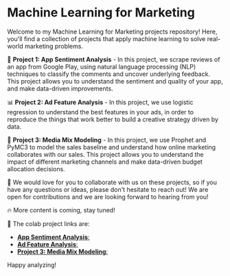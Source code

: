 # Machine Learning for Marketing
Welcome to my Machine Learning for Marketing projects repository! Here, you'll find a collection of projects that apply machine learning to solve real-world marketing problems.

📱 **Project 1: App Sentiment Analysis** - In this project, we scrape reviews of an app from Google Play, using natural language processing (NLP) techniques to classify the comments and uncover underlying feedback. This project allows you to understand the sentiment and quality of your app, and make data-driven improvements.

📊 **Project 2: Ad Feature Analysis** - In this project, we use logistic regression to understand the best features in your ads, in order to reproduce the things that work better to build a creative strategy driven by data.

💸 **Project 3: Media Mix Modeling** - In this project, we use Prophet and PyMC3 to model the sales baseline and understand how online marketing collaborates with our sales. This project allows you to understand the impact of different marketing channels and make data-driven budget allocation decisions.

🤝 We would love for you to collaborate with us on these projects, so if you have any questions or ideas, please don't hesitate to reach out! We are open for contributions and we are looking forward to hearing from you!

🔥 More content is coming, stay tuned!

📎 The colab project links are:
- [**App Sentiment Analysis**: ](https://github.com/carlangastr/marketing-science-projects/blob/main/Machine%20Learning/Natural%20language%20processing/Google_play_reviews_and_NLP_%5BLinkedIn_article%5D.ipynb)
- [**Ad Feature Analysis**: ](https://github.com/carlangastr/marketing-science-projects/blob/main/Machine%20Learning/Predictive%20ads/predictive_ads_analytics_test.ipynb)
- [**Project 3: Media Mix Modeling**: ](https://github.com/carlangastr/marketing-science-projects/blob/main/Machine%20Learning/Marketing%20media%20mix%20modeling/Marketing_Mix_Modeling_%5BLinkedin_Article%5D.ipynb)

Happy analyzing!
